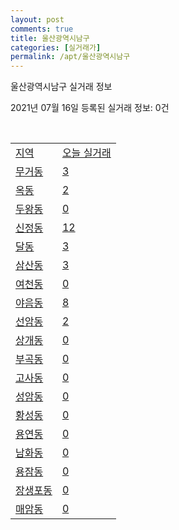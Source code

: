 ```yaml
---
layout: post
comments: true
title: 울산광역시남구
categories: [실거래가]
permalink: /apt/울산광역시남구
---
```


울산광역시남구 실거래 정보

2021년 07월 16일 등록된 실거래 정보: 0건

<script type="text/javascript">
  google.charts.load('current', {'packages':['corechart']});
  google.charts.setOnLoadCallback(drawChart);

  function drawChart() {
    var data = google.visualization.arrayToDataTable([['거래일', '매매', '전월세', '전매'], ['20-07', 238, 189, 15], ['20-08', 508, 294, 28], ['20-09', 601, 272, 35], ['20-10', 1024, 336, 45], ['20-11', 1520, 387, 118], ['20-12', 668, 349, 28], ['21-01', 261, 339, 8], ['21-02', 250, 268, 28], ['21-03', 296, 306, 44], ['21-04', 242, 280, 55], ['21-05', 368, 236, 43], ['21-06', 366, 193, 10], ['21-07', 87, 54, 2]]);

    var options = {
      title: '최근 1년간 유형별 거래량 추이',
      legend: { position: 'bottom' }
    };

    var chart = new google.visualization.LineChart(document.getElementById('columnchart_material'));
    chart.draw(data, (options));
  }
</script>

<div id="columnchart_material" style="width: 95%; margin-left: -35px"></div>
<br>
<table class="sortable">
  <tr>
    <td><a href="#">지역</a></td>
    <td><a href="#">오늘 실거래</a></td>
  </tr>

  
  <tr class="item">
    <td><a href="울산광역시 남구 무거동">무거동</a></td>
    <td><a href="울산광역시 남구 무거동">3</a></td>
  </tr>
    

  <tr class="item">
    <td><a href="울산광역시 남구 옥동">옥동</a></td>
    <td><a href="울산광역시 남구 옥동">2</a></td>
  </tr>
    

  <tr class="item">
    <td><a href="울산광역시 남구 두왕동">두왕동</a></td>
    <td><a href="울산광역시 남구 두왕동">0</a></td>
  </tr>
    

  <tr class="item">
    <td><a href="울산광역시 남구 신정동">신정동</a></td>
    <td><a href="울산광역시 남구 신정동">12</a></td>
  </tr>
    

  <tr class="item">
    <td><a href="울산광역시 남구 달동">달동</a></td>
    <td><a href="울산광역시 남구 달동">3</a></td>
  </tr>
    

  <tr class="item">
    <td><a href="울산광역시 남구 삼산동">삼산동</a></td>
    <td><a href="울산광역시 남구 삼산동">3</a></td>
  </tr>
    

  <tr class="item">
    <td><a href="울산광역시 남구 여천동">여천동</a></td>
    <td><a href="울산광역시 남구 여천동">0</a></td>
  </tr>
    

  <tr class="item">
    <td><a href="울산광역시 남구 야음동">야음동</a></td>
    <td><a href="울산광역시 남구 야음동">8</a></td>
  </tr>
    

  <tr class="item">
    <td><a href="울산광역시 남구 선암동">선암동</a></td>
    <td><a href="울산광역시 남구 선암동">2</a></td>
  </tr>
    

  <tr class="item">
    <td><a href="울산광역시 남구 상개동">상개동</a></td>
    <td><a href="울산광역시 남구 상개동">0</a></td>
  </tr>
    

  <tr class="item">
    <td><a href="울산광역시 남구 부곡동">부곡동</a></td>
    <td><a href="울산광역시 남구 부곡동">0</a></td>
  </tr>
    

  <tr class="item">
    <td><a href="울산광역시 남구 고사동">고사동</a></td>
    <td><a href="울산광역시 남구 고사동">0</a></td>
  </tr>
    

  <tr class="item">
    <td><a href="울산광역시 남구 성암동">성암동</a></td>
    <td><a href="울산광역시 남구 성암동">0</a></td>
  </tr>
    

  <tr class="item">
    <td><a href="울산광역시 남구 황성동">황성동</a></td>
    <td><a href="울산광역시 남구 황성동">0</a></td>
  </tr>
    

  <tr class="item">
    <td><a href="울산광역시 남구 용연동">용연동</a></td>
    <td><a href="울산광역시 남구 용연동">0</a></td>
  </tr>
    

  <tr class="item">
    <td><a href="울산광역시 남구 남화동">남화동</a></td>
    <td><a href="울산광역시 남구 남화동">0</a></td>
  </tr>
    

  <tr class="item">
    <td><a href="울산광역시 남구 용잠동">용잠동</a></td>
    <td><a href="울산광역시 남구 용잠동">0</a></td>
  </tr>
    

  <tr class="item">
    <td><a href="울산광역시 남구 장생포동">장생포동</a></td>
    <td><a href="울산광역시 남구 장생포동">0</a></td>
  </tr>
    

  <tr class="item">
    <td><a href="울산광역시 남구 매암동">매암동</a></td>
    <td><a href="울산광역시 남구 매암동">0</a></td>
  </tr>
    


</table>


    
